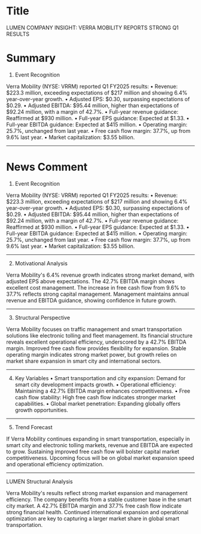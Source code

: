 # Title
LUMEN COMPANY INSIGHT: VERRA MOBILITY REPORTS STRONG Q1 RESULTS

# Summary
1. Event Recognition

Verra Mobility (NYSE: VRRM) reported Q1 FY2025 results:
   • Revenue: $223.3 million, exceeding expectations of $217 million and showing 6.4% year-over-year growth.
   • Adjusted EPS: $0.30, surpassing expectations of $0.29.
   • Adjusted EBITDA: $95.44 million, higher than expectations of $92.24 million, with a margin of 42.7%.
   • Full-year revenue guidance: Reaffirmed at $930 million.
   • Full-year EPS guidance: Expected at $1.33.
   • Full-year EBITDA guidance: Expected at $415 million.
   • Operating margin: 25.7%, unchanged from last year.
   • Free cash flow margin: 37.7%, up from 9.6% last year.
   • Market capitalization: $3.55 billion.

---

# News Comment
1. Event Recognition

Verra Mobility (NYSE: VRRM) reported Q1 FY2025 results:
   • Revenue: $223.3 million, exceeding expectations of $217 million and showing 6.4% year-over-year growth.
   • Adjusted EPS: $0.30, surpassing expectations of $0.29.
   • Adjusted EBITDA: $95.44 million, higher than expectations of $92.24 million, with a margin of 42.7%.
   • Full-year revenue guidance: Reaffirmed at $930 million.
   • Full-year EPS guidance: Expected at $1.33.
   • Full-year EBITDA guidance: Expected at $415 million.
   • Operating margin: 25.7%, unchanged from last year.
   • Free cash flow margin: 37.7%, up from 9.6% last year.
   • Market capitalization: $3.55 billion.

---

2. Motivational Analysis

Verra Mobility's 6.4% revenue growth indicates strong market demand, with adjusted EPS above expectations. The 42.7% EBITDA margin shows excellent cost management. The increase in free cash flow from 9.6% to 37.7% reflects strong capital management. Management maintains annual revenue and EBITDA guidance, showing confidence in future growth.

---

3. Structural Perspective

Verra Mobility focuses on traffic management and smart transportation solutions like electronic tolling and fleet management. Its financial structure reveals excellent operational efficiency, underscored by a 42.7% EBITDA margin. Improved free cash flow provides flexibility for expansion. Stable operating margin indicates strong market power, but growth relies on market share expansion in smart city and international sectors.

---

4. Key Variables
   • Smart transportation and city expansion: Demand for smart city development impacts growth.
   • Operational efficiency: Maintaining a 42.7% EBITDA margin enhances competitiveness.
   • Free cash flow stability: High free cash flow indicates stronger market capabilities.
   • Global market penetration: Expanding globally offers growth opportunities.

---

5. Trend Forecast

If Verra Mobility continues expanding in smart transportation, especially in smart city and electronic tolling markets, revenue and EBITDA are expected to grow. Sustaining improved free cash flow will bolster capital market competitiveness. Upcoming focus will be on global market expansion speed and operational efficiency optimization.

---

LUMEN Structural Analysis

Verra Mobility's results reflect strong market expansion and management efficiency. The company benefits from a stable customer base in the smart city market. A 42.7% EBITDA margin and 37.7% free cash flow indicate strong financial health. Continued international expansion and operational optimization are key to capturing a larger market share in global smart transportation.
